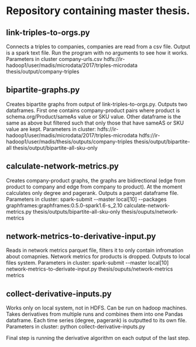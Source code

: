# Repository containing master thesis.

## link-triples-to-orgs.py

Connects a triples to companies, companies are read from a csv file. Output is a spark text file. Run the program with no arguments to see how it works. Parameters in cluster company-urls.csv hdfs://ir-hadoop1/user/madis/microdata/2017/triples-microdata thesis/output/company-triples


## bipartite-graphs.py

Creates bipartite graphs from output of link-triples-to-orgs.py. Outputs two dataframes. First one contains company-product pairs where product is schema.org/Product/sameAs value or SKU value. Other dataframe is the same as above but filtered such that only those that have sameAS or SKU value are kept. Parameters in cluster: hdfs://ir-hadoop1/user/madis/microdata/2017/triples-microdata hdfs://ir-hadoop1/user/madis/thesis/outputs/company-triples thesis/output/bipartite-all thesis/output/bipartite-all-sku-only


## calculate-network-metrics.py

Creates company-product graphs, the graphs are bidirectional (edge from product to company and edge from company to product). At the moment calculates only degree and pagerank. Outputs a parquet dataframe file. Parameters in cluster: spark-submit --master local[10] --packages graphframes:graphframes:0.5.0-spark1.6-s_2.10 calculate-network-metrics.py thesis/outputs/bipartite-all-sku-only thesis/ouputs/network-metrics


## network-metrics-to-derivative-input.py

Reads in network metrics parquet file, filters it to only contain infromation about comapnies. Network metrics for products is dropped. Outputs to local files system. 
Parameters in cluster: spark-submit --master local[10]  network-metrics-to-derivate-input.py thesis/ouputs/network-metrics metrics


## collect-derivative-inputs.py

Works only on local system, not in HDFS. Can be run on hadoop machines. Takes derivatives from multiple runs and combines them into one Pandas dataframe. Each time series (degree, pagerank) is outputted to its own file. 
Parameters in cluster: python collect-derivative-inputs.py


Final step is running the derivative algorithm on each output of the last step.
